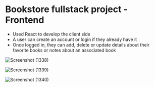 # Bookstore fullstack project - Frontend

- Used React to develop the client side
- A user can create an account or login if they already have it
- Once logged in, they can add, delete or update details about their favorite books or notes about an associated book

![Screenshot (1338)](https://github.com/daria-georgiana505/University-Projects/assets/76481293/90dd66e3-3712-42e4-99d9-24c4a776a878)

![Screenshot (1339)](https://github.com/daria-georgiana505/University-Projects/assets/76481293/e8df7cf1-7ee9-45fc-aacc-d97641f842b9)

![Screenshot (1340)](https://github.com/daria-georgiana505/University-Projects/assets/76481293/b9bbbb8a-de55-4031-9ab8-56b9058689c5)